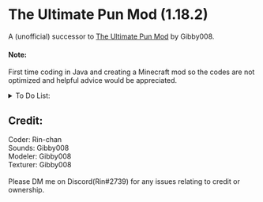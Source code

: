 # The Ultimate Pun Mod (1.18.2)
A (unofficial) successor to [The Ultimate Pun Mod](https://www.minecraftforum.net/forums/mapping-and-modding-java-edition/minecraft-mods/1294446-the-ultimate-pun-mod-updated-aug-2015) by Gibby008.

#### Note:
First time coding in Java and creating a Minecraft mod so the codes are not optimized and helpful advice would be appreciated.

<details>
    <summary>To Do List:</summary>
    <details>
        <summary>Blocks</summary>
        ❌ Fr-Ore-Zen Iron<br>
        ❌ Fr-Ore-Zen Gold<br>
        ❌ Fr-Ore-Zen Bones<br>
        ❌ Fr-Ore-Zen Obsi-Die-an<br>
        ❌ Fr-Ore-Zen Diamond<br>
        ❌ Fr-Ore-Zen Dyemond<br>
        ❌ Fr-Ore-Zen Emerald<br>
        ❌ Res-ice-tant Bricks<br>
        ❌ Glowice<br>
        ❌ Res-ice-tant Stairs<br>
        ✔ Danger-ice (Have not added the block yet)<br>
        ✔ Mint (Have not added the block yet)<br>
        ❌ D-ice-mention Portal
    </details>
    <details>
        <summary>Materials</summary>
        ✔ Hard Boiled Egg<br>
        ✔ Bat Fur (Currently does not drop from bats)<br>
        ✔ Bat-le Iron<br>
        ✔ Morning Star<br>
        ✔ The Ultimate Block<br>
        ✔ Dyemond<br>
        ✔ Obsi-Die-an Shards (Unobtainable ATM)<br>
        ✔ Rainbow (No functionality yet)<br>
        ✔ Droplet<br>
        ✔ D-ice-mond Orb
    </details>
    <details>
        <summary>Foods</summary>
        ✔ French Frice<br>
        ✔ Iron Orepple<br>
        ✔ Coal Orepple<br>
        ✔ Bat-le Orepple<br>
        ✔ Diamond Orepple<br>
        ✔ Emerald Orepple<br>
        ✔ Lapis Orepple<br>
        ✔ Redstone Orepple<br>
        ✔ Dyemond Orepple
    </details>
    <details>
        <summary>Tools</summary>
        ❌ The Stone of Mite<br>
        ❌ Flying Pan<br>
        ❌ Flee Bag<br>
        ❌ Sand-orcery<br>
        ❌ Bat-le Axe<br>
        ❌ Dyemond Axe<br>
        ❌ Nether Dyemond Axe<br>
        ❌ End Dyemond Axe<br>
        ❌ Lux Dyemond Axe<br>
        ❌ Obsi-Die-an Axe<br>
        ❌ Bat-le Pickaxe<br>
        ❌ BreakFast<br>
        ❌ Dyemond Pickaxe<br>
        ❌ Nether Dyemond Pickaxe<br>
        ❌ End Dyemond Pickaxe<br>
        ❌ Lux Dyemond Pickaxe<br>
        ❌ Obsi-Die-an Pickaxe<br>
        ❌ Bat-le Shovel<br>
        ❌ Dyemond Shovel<br>
        ❌ Nether Dyemond Shovel<br>
        ❌ End Dyemond Shovel<br>
        ❌ Lux Dyemond Shovel<br>
        ❌ Obsi-Die-an Shovel<br>
        ❌ Bat-le Hoe<br>
        ❌ Dyemond Hoe<br>
        ❌ Nether Dyemond Hoe<br>
        ❌ End Dyemond Hoe<br>
        ❌ Lux Dyemond Hoe<br>
        ❌ Obsi-Die-an Hoe
    </details>
    <details>
        <summary>Weapons</summary>
        ❌ Crossbow<br>
        ❌ Eggsterminator<br>
        ❌ Spearmint<br>
        ❌ Steal Knife<br>
        ❌ Bown<br>
        ❌ Obsi-Die-an Bow<br>
        ❌ Hammer<br>
        ❌ Canink<br>
        ❌ Tentacannon<br>
        ❌ Icesickle<br>
        ✔ Flamethwooler (No functionality yet)<br>
        ❌ Pork Chopper<br>
        ❌ Holey Sword<br>
        ❌ Piece Maker<br>
        ❌ Pane Maker<br>
        ❌ The Grater Sword<br>
        ❌ Bat-le Sword<br>
        ❌ Mintser<br>
        ❌ Dyemond Sword<br>
        ❌ Nether Dyemond Sword<br>
        ❌ End Dyemond Sword<br>
        ❌ Lux Dyemond Sword<br>
        ❌ Obsi-Die-an Sword<br>
        ❌ Punisher<br>
        ❌ Arctcut<br>
        ❌ Bedder Sword
    </details>
    <details>
        <summary>Armors (Helmet, Chestplate, Legging, Boots)</summary>
        ❌ Bat-le Suit<br>
        ❌ Dyemond Suit<br>
        ❌ Nether Dyemond Suit<br>
        ❌ End Dyemond Suit<br>
        ❌ Lux Dyemond Suit<br>
        ❌ Obsi-Die-an Suit
    </details>
    <details>
        <summary>Mobs</summary>
        ❌ A-bomb-nible Snowman<br>
        ❌ Flicing<br>
        ❌ FrostBiter<br>
        ❌ Cold Killers<br>
        ❌ Iceassins<br>
        ❌ Glaciadors<br>
        ❌ Icy Skeletons<br>
        ❌ IcyYou<br>
        ❌ Sand-witch<br>
        ❌ Skele-TON<br>
        ❌ Experienced Zombie<br>
        ❌ Flamekenstein<br>
        ❌ Liq-squid<br>
        ❌ Inviciousable<br>
        ❌ Clobber-O-Nimbus<br>
        ❌ Obsi-Die-An<br>
        ❌ Bringer of Frydom<br>
        ❌ Daybreak-er
    </details>
    <details>
        <summary>Dimension</summary>
        ❌ D-ice-mention
    </details>
</details>

## Credit:
Coder: Rin-chan<br>
Sounds: Gibby008<br>
Modeler: Gibby008<br>
Texturer: Gibby008<br>
<br>
Please DM me on Discord(Rin#2739) for any issues relating to credit or ownership.
